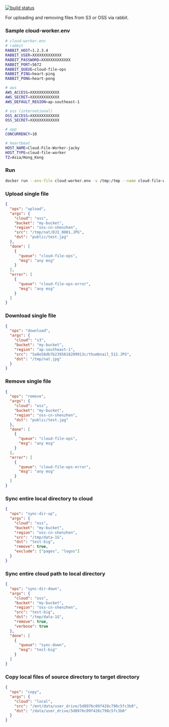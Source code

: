 [![build status][travis-image]][travis-url]

[travis-image]: https://travis-ci.org/jackytck/rabbit-node-oss-s3-docker.svg?branch=master
[travis-url]: https://travis-ci.org/jackytck/rabbit-node-oss-s3-docker

For uploading and removing files from S3 or OSS via rabbit.

### Sample cloud-worker.env
```bash
# cloud-worker.env
# rabbit
RABBIT_HOST=1.2.3.4
RABBIT_USER=XXXXXXXXXXXXX
RABBIT_PASSWORD=XXXXXXXXXXXXX
RABBIT_PORT=5672
RABBIT_QUEUE=cloud-file-ops
RABBIT_PING=heart-ping
RABBIT_PONG=heart-pong

# aws
AWS_ACCESS=XXXXXXXXXXXXX
AWS_SECRET=XXXXXXXXXXXXX
AWS_DEFAULT_REGION=ap-southeast-1

# oss (international)
OSS_ACCESS=XXXXXXXXXXXXX
OSS_SECRET=XXXXXXXXXXXXX

# app
CONCURRENCY=10

# heartbeat
HOST_NAME=Cloud-File-Worker-jacky
HOST_TYPE=cloud-file-worker
TZ=Asia/Hong_Kong
```

### Run
```bash
docker run --env-file cloud-worker.env -v /tmp:/tmp --name cloud-file-worker -d jackytck/rabbit-node-oss-s3-docker:v0.0.1
```

### Upload single file
```json
{
  "ops": "upload",
  "args": {
    "cloud": "oss",
    "bucket": "my-bucket",
    "region": "oss-cn-shenzhen",
    "src": "/tmp/nat/DJI_0001.JPG",
    "dst": "public/test.jpg"
  },
  "done": [
    {
      "queue": "cloud-file-ops",
      "msg": "any msg"
    }
  ],
  "error": [
    {
      "queue": "cloud-file-ops-error",
      "msg": "any msg"
    }
  ]
}
```

### Download single file
```json
{
  "ops": "download",
  "args": {
    "cloud": "s3",
    "bucket": "my-bucket",
    "region": "ap-southeast-1",
    "src": "5a8e58db7b2395618209913c/thumbnail_512.JPG",
    "dst": "/tmp/nat.jpg"
  }
}
```

### Remove single file
```json
{
  "ops": "remove",
  "args": {
    "cloud": "oss",
    "bucket": "my-bucket",
    "region": "oss-cn-shenzhen",
    "dst": "public/test.jpg"
  },
  "done": [
    {
      "queue": "cloud-file-ops",
      "msg": "any msg"
    }
  ],
  "error": [
    {
      "queue": "cloud-file-ops-error",
      "msg": "any msg"
    }
  ]
}
```

### Sync entire local directory to cloud
```json
{
  "ops": "sync-dir-up",
  "args": {
    "cloud": "oss",
    "bucket": "my-bucket",
    "region": "oss-cn-shenzhen",
    "src": "/tmp/data-1G",
    "dst": "test-big",
    "remove": true,
    "exclude": ["pages", "logos"]
  }
}
```

### Sync entire cloud path to local directory
```json
{
  "ops": "sync-dir-down",
  "args": {
    "cloud": "oss",
    "bucket": "my-bucket",
    "region": "oss-cn-shenzhen",
    "src": "test-big",
    "dst": "/tmp/data-1G",
    "remove": true,
    "verbose": true
  },
  "done": [
    {
      "queue": "sync-down",
      "msg": "test-big"
    }
  ]
}
```

### Copy local files of source directory to target directory
```json
{
  "ops": "copy",
  "args": {
    "cloud": "local",
    "src": "/mnt/data/user_drive/5d8976c09f428c798c5fc3b0",
    "dst": "/data/user_drive/5d8976c09f428c798c5fc3b0"
  }
}
```
